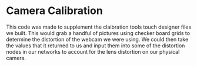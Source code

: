 # Camera Calibration

This code was made to supplement the claibration tools touch designer files we built. This would grab a handful of pictures using checker board grids to determine the distortion of the webcam we were using. We could then take the values that it returned to us and input them into some of the distortion nodes in our networks to account for the lens distortion on our physical camera.
